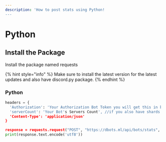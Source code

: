 ```yaml
---
description: 'How to post stats using Python!
---
```


# Python

## Install the Package

Install the package named requests

{% hint style="info" %}
 Make sure to install the latest version for the latest updates and also have discord.py package.
{% endhint %}

### Python

```py
headers = {
  'Authorization': 'Your Authorization Bot Token you will get this in bot edit page at down!',
  'serverCount': 'Your Bot's Servers Count', //if you also have shards put shardCount: count below serverCount!
  'Content-Type': 'application/json'
}

response = requests.request("POST", "https://dbots.ml/api/bots/stats", headers=headers)
print(response.text.encode('utf8'))
```


